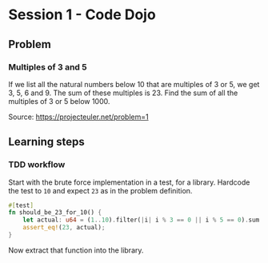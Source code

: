 # Session 1 - Code Dojo

## Problem

### Multiples of 3 and 5

If we list all the natural numbers below 10 that are multiples of 3 or 5, we get 3, 5, 6 and 9. The sum of these multiples is 23. Find the sum of all the multiples of 3 or 5 below 1000.

Source: <https://projecteuler.net/problem=1>

## Learning steps

### TDD workflow

Start with the brute force implementation in a test, for a library. Hardcode the test to `10` and expect `23` as in the problem definition.

```rust
#[test]
fn should_be_23_for_10() {
    let actual: u64 = (1..10).filter(|i| i % 3 == 0 || i % 5 == 0).sum();
    assert_eq!(23, actual);
}
```

Now extract that function into the library.